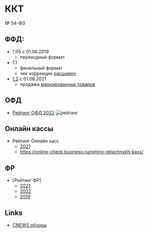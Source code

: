 # ККТ

№ 54-ФЗ

## ФФД:

- 1.05 c 01.06.2019
  - переходный формат
- 1.1
  - финальный формат
  - чек коррекции [расширен](https://portkkm.ru/overview/perekhod-na-ffd-1-1-osnovnye-ponyatiya-sroki-i-poryadok-smeny-formata/) 
- [1.2](https://kontur.ru/market/news/8122) c 01.08.2021
  - продажа [маркированных товаров](https://www.atol.ru/ffd1-2/)

## ОФД

* [Рейтинг ОФД 2022](https://www.cnews.ru/articles/2022-03-22_cnews_analytics_rejting_operatorov_fiskalnyh)
![рейтинг](https://filearchive.cnews.ru/img/articles/2022/03/24/rejting_ofd_1.jpg)

## Онлайн кассы

* Рейтинг Онлайн касс 
  * [2021](https://www.ekam.ru/blogs/pos/onlayn-kassy-dlya-internet-magazina)
  * https://online-check.business.ru/rejting-oblachnykh-kass/

## ФР 

* [Рейтинг ФР]
  * [2021](https://expertology.ru/12-luchshikh-onlayn-kass/)
  * [2022](https://online-kassa.ru/blog/rejting-onlajn-kass-v-2021/)
  * [2019](https://www.cnews.ru/articles/2019-03-25_cnews_analytics_opublikoval_rezultaty_pervogo_issledovaniya)

## Links

* [CNEWS обзоры](https://www.cnews.ru/book/%D0%9A%D0%9A%D0%A2_-_%D0%9A%D0%BE%D0%BD%D1%82%D1%80%D0%BE%D0%BB%D1%8C%D0%BD%D0%BE-%D0%BA%D0%B0%D1%81%D1%81%D0%BE%D0%B2%D0%B0%D1%8F_%D1%82%D0%B5%D1%85%D0%BD%D0%B8%D0%BA%D0%B0_-_mPOS_-_POS-%D1%82%D0%B5%D1%80%D0%BC%D0%B8%D0%BD%D0%B0%D0%BB%D1%8B_-_%D0%9E%D0%BD%D0%BB%D0%B0%D0%B9%D0%BD-%D0%BA%D0%B0%D1%81%D1%81%D1%8B_-_%D0%95%D0%B4%D0%B8%D0%BD%D1%8B%D0%B9_%D0%BA%D0%B0%D1%81%D1%81%D0%BE%D0%B2%D1%8B%D0%B9_%D1%87%D0%B5%D0%BA_-_%D0%A1%D0%BC%D0%B0%D1%80%D1%82-%D1%82%D0%B5%D1%80%D0%BC%D0%B8%D0%BD%D0%B0%D0%BB%D1%8B)

